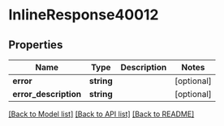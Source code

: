 # InlineResponse40012

## Properties
Name | Type | Description | Notes
------------ | ------------- | ------------- | -------------
**error** | **string** |  | [optional] 
**error_description** | **string** |  | [optional] 

[[Back to Model list]](../README.md#documentation-for-models) [[Back to API list]](../README.md#documentation-for-api-endpoints) [[Back to README]](../README.md)



